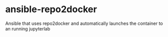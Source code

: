 # ansible-repo2docker
Ansible that uses repo2docker and automatically launches the container to an running jupyterlab
